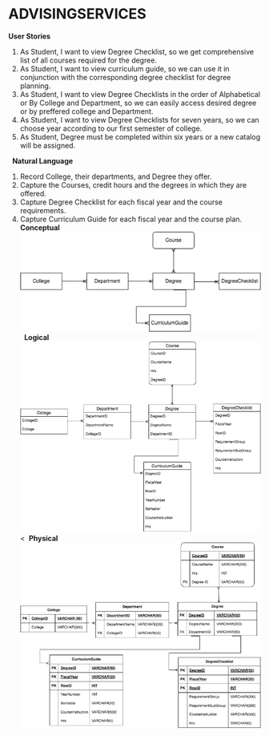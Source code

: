 # ADVISINGSERVICES
**User Stories**
&nbsp;
1.	As Student, I want to view Degree Checklist, so we get comprehensive list of all courses required for the degree.
2.	As Student, I want to view curriculum guide, so we can use it in conjunction with the corresponding degree checklist for degree planning.
3.	As Student, I want to  view Degree Checklists in the order of Alphabetical or By College and Department, so we can easily access desired degree or by preffered college and Department.
4.	As Student, I want to view Degree Checklists for seven years, so we can choose year according to our first semester of college.
5.	As Student, Degree must be completed within six years or a new catalog will be assigned.

&nbsp;
**Natural Language**
&nbsp;
1.	Record College, their departments, and Degree they offer.
2.	Capture the Courses, credit hours and the degrees in which they are offered.
3.	Capture Degree Checklist for each fiscal year and the course requirements.
4.	Capture Curriculum Guide for each fiscal year and the course plan.
&nbsp;
**Conceptual**
&nbsp;
![Conceptual](ERD1.drawio.png)
&nbsp;
**Logical**
&nbsp;
![Logical](ERD2.drawio.png)
<&nbsp;
**Physical**
&nbsp;
![Physical](ERD3.drawio.png)
